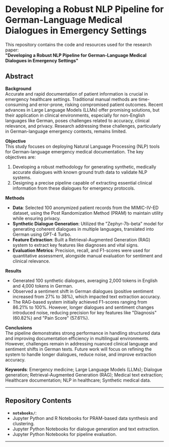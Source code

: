 # Developing a Robust NLP Pipeline for German-Language Medical Dialogues in Emergency Settings

This repository contains the code and resources used for the research paper:  
**"Developing a Robust NLP Pipeline for German-Language Medical Dialogues in Emergency Settings"**

## Abstract

**Background**  
Accurate and rapid documentation of patient information is crucial in emergency healthcare settings. Traditional manual methods are time-consuming and error-prone, risking compromised patient outcomes. Recent advances in Large Language Models (LLMs) offer promising solutions, but their application in clinical environments, especially for non-English languages like German, poses challenges related to accuracy, clinical relevance, and privacy. Research addressing these challenges, particularly in German-language emergency contexts, remains limited.

**Objective**  
This study focuses on deploying Natural Language Processing (NLP) tools for German-language emergency medical documentation. The key objectives are:  
1. Developing a robust methodology for generating synthetic, medically accurate dialogues with known ground truth data to validate NLP systems.  
2. Designing a precise pipeline capable of extracting essential clinical information from these dialogues for emergency protocols.  

**Methods**  
- **Data**: Selected 100 anonymized patient records from the MIMIC-IV-ED dataset, using the Post Randomization Method (PRAM) to maintain utility while ensuring privacy.  
- **Synthetic Dialogue Generation**: Utilized the "Zephyr-7b-beta" model for generating coherent dialogues in multiple languages, translated into German using GPT-4 Turbo.  
- **Feature Extraction**: Built a Retrieval-Augmented Generation (RAG) system to extract key features like diagnoses and vital signs.  
- **Evaluation Metrics**: Precision, recall, and F1-scores were used for quantitative assessment, alongside manual evaluation for sentiment and clinical relevance.

**Results**  
- Generated 100 synthetic dialogues, averaging 2,000 tokens in English and 4,000 tokens in German.  
- Observed a sentiment shift in German dialogues (positive sentiment increased from 27% to 38%), which impacted text extraction accuracy.  
- The RAG-based system initially achieved F1-scores ranging from 86.21% to 100%. However, longer dialogues and sentiment changes introduced noise, reducing precision for key features like "Diagnosis" (60.82%) and "Pain Score" (57.61%).

**Conclusions**  
The pipeline demonstrates strong performance in handling structured data and improving documentation efficiency in multilingual environments. However, challenges remain in addressing nuanced clinical language and sentiment shifts in German texts. Future work will focus on refining the system to handle longer dialogues, reduce noise, and improve extraction accuracy.

**Keywords**: Emergency medicine; Large Language Models (LLMs); Dialogue generation; Retrieval-Augmented Generation (RAG); Medical text extraction; Healthcare documentation; NLP in healthcare; Synthetic medical data.

---

## Repository Contents


- **`notebooks/`**:
- Jupyter Python and R Notebooks for PRAM-based data synthesis and clustering.
- Jupyter Python Notebooks for dialogue generation and text extraction.
- Jupyter Python Notebooks for pipeline evaluation.


---
